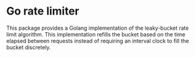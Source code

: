 # Go rate limiter

This package provides a Golang implementation of the leaky-bucket rate limit algorithm.
This implementation refills the bucket based on the time elapsed between
requests instead of requiring an interval clock to fill the bucket discretely.
